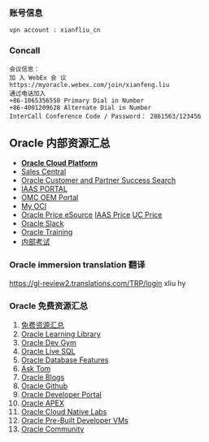 ### 账号信息
```
vpn account : xianfliu_cn
```

### Concall
```
会议信息：
加 入 WebEx 会 议
https://myoracle.webex.com/join/xianfeng.liu
通过电话加入
+86-1065356558 Primary Dial in Number
+86-4001209628 Alternate Dial in Number
InterCall Conference Code / Password： 2861563/123456
```
## Oracle 内部资源汇总
- [**Oracle Cloud Platform**](https://my.oracle.com/site/pd/fmw/index.html)
- [Sales Central](https://salescentral.oracle.com)
- [Oracle Customer and Partner Success Search](https://www.oracle.com/search/customers/_/N-p8qpZt2?Nr=112)
- [IAAS PORTAL](https://iaas.us.oracle.com)
- [OMC OEM Portal](http://omc.us.oracle.com/pls/htmldb/f?p=619:1::::::)
- [My OCI](https://myservices-cacct-10802f013d3740ac9a83be3beb736e9c.console.oraclecloud.com/mycloud/cloudportal/gettingStarted)
- [Oracle Price eSource](http://esource.oraclecorp.com) [IAAS Price](https://cloud.oracle.com/en_US/iaas/pricing) [UC Price](https://cloud.oracle.com/ucpricing)
- [Oracle Slack](https://sales-emea-japac.slack.com/messages/CEU9M6YBG/)
- [Oracle Training](https://login.oracle.com/oamfed/idp/initiatesso?providerid=https://sso.netexam.com/sp)
- [内部考试](https://global-ebusiness.oraclecorp.com/OA_HTML/AppsLogin)

### Oracle immersion translation 翻译
https://gl-review2.translations.com/TRP/login   xliu hy

### Oracle 免费资源汇总
1. [免费资源汇总](https://mp.weixin.qq.com/s/TSHQLSS5E9-Unb_8nmy9nQ)
1. [Oracle Learning Library](http://www.oracle.com/goto/oll)
1. [Oracle Dev Gym](https://devgym.oracle.com/)
1. [Oracle Live SQL](https://livesql.oracle.com)
1. [Oracle Database Features](https://apex.oracle.com/database-features/)
1. [Ask Tom](https://asktom.oracle.com)
1. [Oracle Blogs](http://blogs.oracle.com)
1. [Oracle Github](https://github.com/oracle/)
1. [Oracle Developer Portal](https://developer.oracle.com/)
1. [Oracle APEX](https://apex.oracle.com/)
1. [Oracle Cloud Native Labs](https://cloudnative.oracle.com)
1. [Oracle Pre-Built Developer VMs](https://www.oracle.com/technetwork/community/developer-vm/index.html)
1. [Oracle Community](https://community.oracle.com/)

